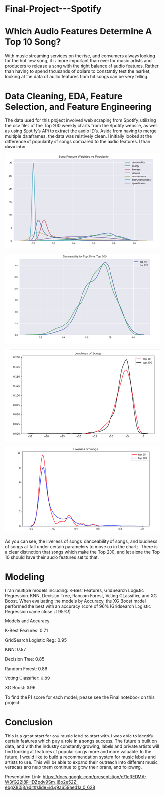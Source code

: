 # Final-Project---Spotify
# Which Audio Features Determine A Top 10 Song?

With music streaming services on the rise, and consumers always looking for the hot new song, it is more important than ever for music artists and producers to release a song with the right balance of audio features. Rather than having to spend thousands of dollars to constantly test the market, looking at the data of audio features from hit songs can be very telling.

# Data Cleaning, EDA, Feature Selection, and Feature Engineering

The data used for this project involved web scraping from Spotify,  utilizing the csv files of the Top 200 weekly charts from the Spotify website, as well as using Spotify’s APi to extract the audio ID’s. Aside from having to merge multiple dataframes, the data was relatively clean. I initially looked at the difference of popularity of songs compared to the audio features. I than dove into: 

![Test Image 4](https://github.com/jbillet/Final-Project---Spotify/blob/master/Screen%20Shot%202020-09-23%20at%202.17.40%20AM.png)

![Test Image 4](https://github.com/jbillet/Final-Project---Spotify/blob/master/Screen%20Shot%202020-09-23%20at%202.17.47%20AM.png)

![Test Image 4](https://github.com/jbillet/Final-Project---Spotify/blob/master/Screen%20Shot%202020-09-23%20at%202.17.53%20AM.png)

![Test Image 4](https://github.com/jbillet/Final-Project---Spotify/blob/master/Screen%20Shot%202020-09-23%20at%202.17.59%20AM.png)


As you can see, the liveness of songs, danceability of songs, and loudness of songs all fall under certain parameters to move up in the charts. There is a clear distinction that songs which make the Top 200, and let alone the Top 10 should have their audio features set to that.



# Modeling

I ran multiple models including: K-Best Features, GridSearch Logistic Regression, KNN, Decision Tree, Random Forest, Voting CLassifier, and XG Boost. When evaluating the models by Accuracy, the XG Boost model performed the best with an accuracy score of 96% (Gridsearch Logistic Regression came close at 95%!)

 
Models and Accuracy
                                  
K-Best Features:                   0.71

GridSearch Logistic Reg.:          0.95

KNN:                               0.87

Decision Tree:                     0.85

Random Forest:                     0.86

Voting Classifier:                 0.89

XG Boost:                          0.96

To find the F1 score for each model, please see the Final notebook on this project.

# Conclusion

This is a great start for any music label to start with. I was able to identify certain features which play a role in a songs success. The future is built on data, and with the industry constantly growing, labels and private artists will find looking at features of popular songs more and more valuable. In the future, I would like to build a recommendation system for music labels and artists to use. This will be able to expand their outreach into different music verticals and help them continue to grow their brand, and following.

Presentation Link: https://docs.google.com/presentation/d/1eREDMA-W3fG22I8RHDZpdv9Sm_j8o2e52Z-ebgX80j8/edit#slide=id.g9a659aed1a_0_628

